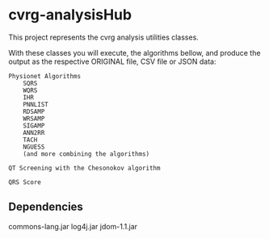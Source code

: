 cvrg-analysisHub
================
This project represents the cvrg analysis utilities classes.

With these classes you will execute, the algorithms bellow, and produce the output as the respective ORIGINAL file, CSV file or JSON data:

	Physionet Algorithms
		SQRS
		WQRS
		IHR
		PNNLIST
		RDSAMP
		WRSAMP
		SIGAMP
		ANN2RR
		TACH
		NGUESS
		(and more combining the algorithms)
	
	QT Screening with the Chesonokov algorithm

	QRS Score

## Dependencies

commons-lang.jar
log4j.jar
jdom-1.1.jar